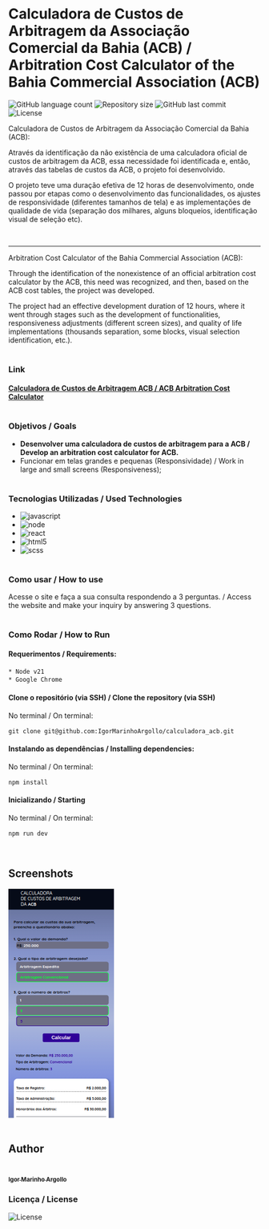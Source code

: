 # Calculadora de Custos de Arbitragem da Associação Comercial da Bahia (ACB) / Arbitration Cost Calculator of the Bahia Commercial Association (ACB)
<p>
  <img alt="GitHub language count" src="https://img.shields.io/github/languages/count/igormarinhoargollo/calculadora_acb?color=%2304D361">

  <img alt="Repository size" src="https://img.shields.io/github/repo-size/igormarinhoargollo/calculadora_acb">
  
  <img alt="GitHub last commit" src="https://img.shields.io/github/last-commit/igormarinhoargollo/calculadora_acb">
    
  <img alt="License" src="https://img.shields.io/badge/license-MIT-brightgreen">
</p>
   
Calculadora de Custos de Arbitragem da Associação Comercial da Bahia (ACB):

Através da identificação da não existência de uma calculadora oficial de custos de arbitragem da ACB, essa necessidade foi identificada e, então, através das tabelas de custos da ACB, o projeto foi desenvolvido.

O projeto teve uma duração efetiva de 12 horas de desenvolvimento, onde passou por etapas como o desenvolvimento das funcionalidades, os ajustes de responsividade (diferentes tamanhos de tela) e as implementações de qualidade de vida (separação dos milhares, alguns bloqueios, identificação visual de seleção etc).
 
<br>

***

Arbitration Cost Calculator of the Bahia Commercial Association (ACB):

Through the identification of the nonexistence of an official arbitration cost calculator by the ACB, this need was recognized, and then, based on the ACB cost tables, the project was developed.

The project had an effective development duration of 12 hours, where it went through stages such as the development of functionalities, responsiveness adjustments (different screen sizes), and quality of life implementations (thousands separation, some blocks, visual selection identification, etc.).
<br/>
<br/>
  
### Link
#### <a href="https://calculadora-acb.netlify.app/" target="_blank">Calculadora de Custos  de Arbitragem ACB / ACB Arbitration Cost Calculator</a><br><br>



### Objetivos / Goals
- **Desenvolver uma calculadora de custos de arbitragem para a ACB / Develop an arbitration cost calculator for ACB.**
- Funcionar em telas grandes e pequenas (Responsividade) / Work in large and small screens (Responsiveness);
<br><br>

### Tecnologias Utilizadas / Used Technologies
  * <img alt="javascript" src="https://img.shields.io/badge/JavaScript-323330?style=for-the-badge&logo=javascript&logoColor=F7DF1E" />
  * <img alt="node" src="https://img.shields.io/badge/Node%20js-339933?style=for-the-badge&logo=nodedotjs&logoColor=white" />
  * <img alt="react" src="https://img.shields.io/badge/React-20232A?style=for-the-badge&logo=react&logoColor=61DAFB" />
  * <img alt="html5" src="https://img.shields.io/badge/HTML5-E34F26?style=for-the-badge&logo=html5&logoColor=white" />
  * <img alt="scss" src="https://img.shields.io/badge/Sass-CC6699?style=for-the-badge&logo=sass&logoColor=white" /><br><br>

### Como usar / How to use
Acesse o site e faça a sua consulta respondendo a 3 perguntas. / Access the website and make your inquiry by answering 3 questions.<br><br>

### Como Rodar / How to Run
  #### Requerimentos / Requirements:
    * Node v21
    * Google Chrome
  
  #### Clone o repositório (via SSH) / Clone the repository (via SSH)
  No terminal / On terminal:
  
    git clone git@github.com:IgorMarinhoArgollo/calculadora_acb.git

  
  #### Instalando as dependências / Installing dependencies:
  No terminal / On terminal:
  
    npm install


  #### Inicializando / Starting
  No terminal / On terminal:
  
    npm run dev

  <br />
  

  ## Screenshots
  ![ScreenShot](./public/calculadora.png)<br><br>

##  Author
<a href="https://www.linkedin.com/in/igormarinhoargollo/">
 <img style="border-radius:300px;" src="https://avatars.githubusercontent.com/u/85767736?s=96&v=4" width="100px;" alt=""/>
 <br />
 <sub><b>Igor Marinho Argollo</b></sub></a> <a href="https://www.linkedin.com/in/igormarinhoargollo/"></a>
 <br />
 
  ### Licença / License
  <img alt="License" src="https://img.shields.io/badge/license-MIT-brightgreen"><br><br>
